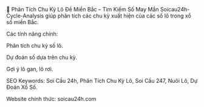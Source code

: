 🔄 Phân Tích Chu Kỳ Lô Đề Miền Bắc – Tìm Kiếm Số May Mắn
Soicau24h-Cycle-Analysis giúp phân tích các chu kỳ xuất hiện của các số lô trong xổ số miền Bắc.

Các tính năng chính:

Phân tích chu kỳ số lô.

Dự đoán số dựa trên chu kỳ.

Gợi ý lô gan, lô rơi.

SEO Keywords: Soi Cầu 24h, Phân Tích Chu Kỳ Lô, Soi Cầu 247, Nuôi Lô, Dự Đoán Xổ Số.

Website chính thức: soicau24h.com
